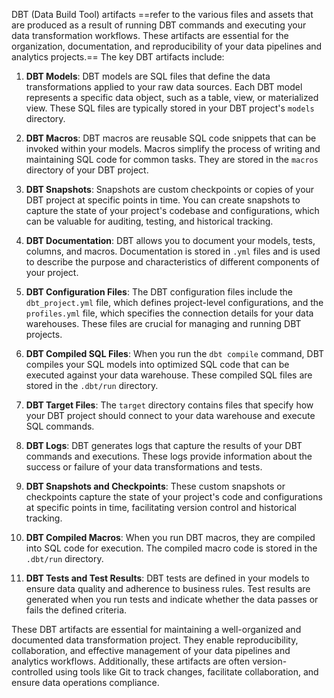 DBT (Data Build Tool) artifacts ==refer to the various files and assets that are produced as a result of running DBT commands and executing your data transformation workflows. These artifacts are essential for the organization, documentation, and reproducibility of your data pipelines and analytics projects.== The key DBT artifacts include:

1. **DBT Models**: DBT models are SQL files that define the data transformations applied to your raw data sources. Each DBT model represents a specific data object, such as a table, view, or materialized view. These SQL files are typically stored in your DBT project's `models` directory.

2. **DBT Macros**: DBT macros are reusable SQL code snippets that can be invoked within your models. Macros simplify the process of writing and maintaining SQL code for common tasks. They are stored in the `macros` directory of your DBT project.

3. **DBT Snapshots**: Snapshots are custom checkpoints or copies of your DBT project at specific points in time. You can create snapshots to capture the state of your project's codebase and configurations, which can be valuable for auditing, testing, and historical tracking.

4. **DBT Documentation**: DBT allows you to document your models, tests, columns, and macros. Documentation is stored in `.yml` files and is used to describe the purpose and characteristics of different components of your project.

5. **DBT Configuration Files**: The DBT configuration files include the `dbt_project.yml` file, which defines project-level configurations, and the `profiles.yml` file, which specifies the connection details for your data warehouses. These files are crucial for managing and running DBT projects.

6. **DBT Compiled SQL Files**: When you run the `dbt compile` command, DBT compiles your SQL models into optimized SQL code that can be executed against your data warehouse. These compiled SQL files are stored in the `.dbt/run` directory.

7. **DBT Target Files**: The `target` directory contains files that specify how your DBT project should connect to your data warehouse and execute SQL commands.

8. **DBT Logs**: DBT generates logs that capture the results of your DBT commands and executions. These logs provide information about the success or failure of your data transformations and tests.

9. **DBT Snapshots and Checkpoints**: These custom snapshots or checkpoints capture the state of your project's code and configurations at specific points in time, facilitating version control and historical tracking.

10. **DBT Compiled Macros**: When you run DBT macros, they are compiled into SQL code for execution. The compiled macro code is stored in the `.dbt/run` directory.

11. **DBT Tests and Test Results**: DBT tests are defined in your models to ensure data quality and adherence to business rules. Test results are generated when you run tests and indicate whether the data passes or fails the defined criteria.

These DBT artifacts are essential for maintaining a well-organized and documented data transformation project. They enable reproducibility, collaboration, and effective management of your data pipelines and analytics workflows. Additionally, these artifacts are often version-controlled using tools like Git to track changes, facilitate collaboration, and ensure data operations compliance.